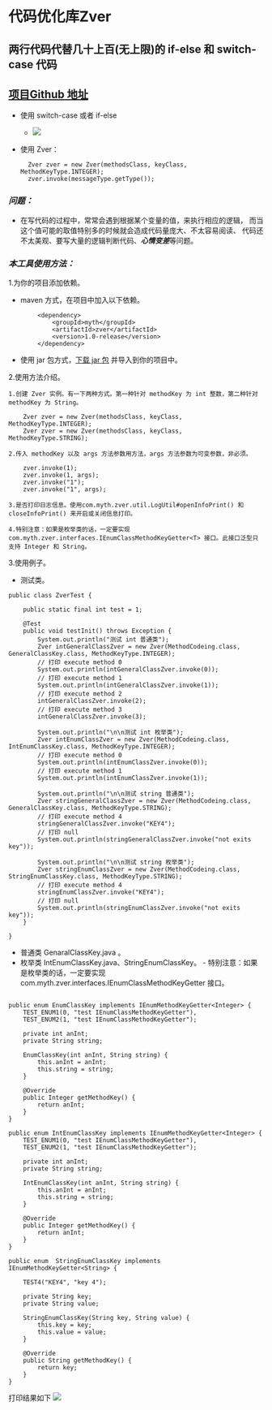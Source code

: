# 代码优化库Zver
## 两行代码代替几十上百(无上限)的 if-else 和 switch-case 代码
## [项目Github 地址](https://github.com/imythu/Zver)

- 使用 switch-case 或者 if-else
    - ![](https://user-gold-cdn.xitu.io/2019/8/11/16c7ccde8f510452?w=598&h=420&f=png&s=316888)
- 使用 Zver：

        Zver zver = new Zver(methodsClass, keyClass, MethodKeyType.INTEGER);
        zver.invoke(messageType.getType());
### *问题：*
- 在写代码的过程中，常常会遇到根据某个变量的值，来执行相应的逻辑，
而当这个值可能的取值特别多的时候就会造成代码量庞大、不太容易阅读、
代码还不太美观、要写大量的逻辑判断代码、***心情变差***等问题。   

### *本工具使用方法：*
1.为你的项目添加依赖。
   -  maven 方式，在项目中加入以下依赖。
```$xslt
        <dependency>
            <groupId>myth</groupId>
            <artifactId>zver</artifactId>
            <version>1.0-release</version>
        </dependency>
``` 
   - 使用 jar 包方式，[下载 jar 包](https://imyth.top/zver-1.0-release.jar) 并导入到你的项目中。
   
2.使用方法介绍。

    1.创建 Zver 实例。有一下两种方式。第一种针对 methodKey 为 int 整数，第二种针对 methodKey 为 String。
    
        Zver zver = new Zver(methodsClass, keyClass, MethodKeyType.INTEGER);
        Zver zver = new Zver(methodsClass, keyClass, MethodKeyType.STRING);
        
    2.传入 methodKey 以及 args 方法参数用方法，args 方法参数为可变参数，非必须。
    
        zver.invoke(1);
        zver.invoke(1, args);
        zver.invoke("1");
        zver.invoke("1", args);
    
    3.是否打印日志信息。使用com.myth.zver.util.LogUtil#openInfoPrint() 和 closeInfoPrint() 来开启或关闭信息打印。    
    
    4.特别注意：如果是枚举类的话，一定要实现 com.myth.zver.interfaces.IEnumClassMethodKeyGetter<T> 接口。此接口泛型只支持 Integer 和 String。
    
    
3.使用例子。
- 测试类。
```
public class ZverTest {

    public static final int test = 1;

    @Test
    public void testInit() throws Exception {
        System.out.println("测试 int 普通类");
        Zver intGeneralClassZver = new Zver(MethodCodeing.class, GeneralClassKey.class, MethodKeyType.INTEGER);
        // 打印 execute method 0
        System.out.println(intGeneralClassZver.invoke(0));
        // 打印 execute method 1
        System.out.println(intGeneralClassZver.invoke(1));
        // 打印 execute method 2
        intGeneralClassZver.invoke(2);
        // 打印 execute method 3
        intGeneralClassZver.invoke(3);

        System.out.println("\n\n测试 int 枚举类");
        Zver intEnumClassZver = new Zver(MethodCodeing.class, IntEnumClassKey.class, MethodKeyType.INTEGER);
        // 打印 execute method 0
        System.out.println(intEnumClassZver.invoke(0));
        // 打印 execute method 1
        System.out.println(intEnumClassZver.invoke(1));

        System.out.println("\n\n测试 string 普通类");
        Zver stringGeneralClassZver = new Zver(MethodCodeing.class, GeneralClassKey.class, MethodKeyType.STRING);
        // 打印 execute method 4
        stringGeneralClassZver.invoke("KEY4");
        // 打印 null
        System.out.println(stringGeneralClassZver.invoke("not exits key"));

        System.out.println("\n\n测试 string 枚举类");
        Zver stringEnumClassZver = new Zver(MethodCodeing.class, StringEnumClassKey.class, MethodKeyType.STRING);
        // 打印 execute method 4
        stringEnumClassZver.invoke("KEY4");
        // 打印 null
        System.out.println(stringEnumClassZver.invoke("not exits key"));
    }

}
```
- 普通类 GenaralClassKey.java 。
- 枚举类 IntEnumClassKey.java、StringEnumClassKey。
        - 特别注意：如果是枚举类的话，一定要实现 com.myth.zver.interfaces.IEnumClassMethodKeyGetter 接口。
```$xslt

public enum EnumClassKey implements IEnumMethodKeyGetter<Integer> {
    TEST_ENUM1(0, "test IEnumClassMethodKeyGetter"),
    TEST_ENUM2(1, "test IEnumClassMethodKeyGetter");

    private int anInt;
    private String string;

    EnumClassKey(int anInt, String string) {
        this.anInt = anInt;
        this.string = string;
    }

    @Override
    public Integer getMethodKey() {
        return anInt;
    }
}
```
```$xslt
public enum IntEnumClassKey implements IEnumMethodKeyGetter<Integer> {
    TEST_ENUM1(0, "test IEnumClassMethodKeyGetter"),
    TEST_ENUM2(1, "test IEnumClassMethodKeyGetter");

    private int anInt;
    private String string;

    IntEnumClassKey(int anInt, String string) {
        this.anInt = anInt;
        this.string = string;
    }

    @Override
    public Integer getMethodKey() {
        return anInt;
    }
}

```
```$xslt
public enum  StringEnumClassKey implements IEnumMethodKeyGetter<String> {

    TEST4("KEY4", "key 4");

    private String key;
    private String value;

    StringEnumClassKey(String key, String value) {
        this.key = key;
        this.value = value;
    }

    @Override
    public String getMethodKey() {
        return key;
    }
}
```
打印结果如下
![](https://user-gold-cdn.xitu.io/2019/8/11/16c7cc4bb8d2cb7e?w=791&h=476&f=png&s=422706)